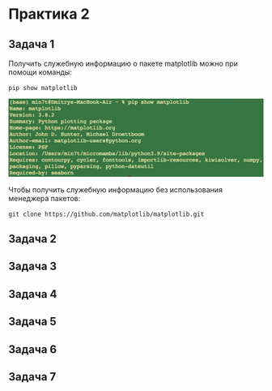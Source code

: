 # Практика 2

## Задача 1

Получить служебную информацию о пакете matplotlib можно при помощи команды:
```
pip show matplotlib
```
![image](https://github.com/mint1524/confUpr/blob/main/prak2/kal2.1.png)

Чтобы получить служебную информацию без использования менеджера пакетов:
```
git clone https://github.com/matplotlib/matplotlib.git
```

## Задача 2


## Задача 3


## Задача 4


## Задача 5


## Задача 6


## Задача 7
